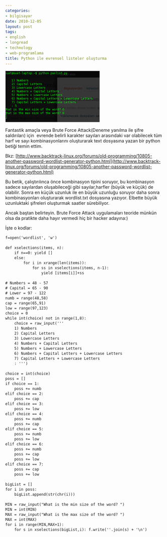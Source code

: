 ```yaml
---
categories:
- bilgisayar
date: 2010-12-05
layout: post
tags:
- english
- longread
- technology
- web-programlama
title: Python ile evrensel listeler oluşturma
---
```


[![](/images/passlist.png "PASSLIST")](http://suatatan.wordpress.com/wp-content/uploads/2010/12/passlist.png)

Fantastik amaçla veya Brute Force Attack(Deneme yanılma ile şifre saldırıları) için  evrende belirli karakter sayıları arasındaki var olabilecek tüm harf ve sayı kombinasyonlarını oluşturarak text dosyasına yazan bir python betiği temin ettim.

Bkz: [http://www.backtrack-linux.org/forums/old-programming/10805-another-password-wordlist-generator-python.html](http://www.backtrack-linux.org/forums/old-programming/10805-another-password-wordlist-generator-python.html)

Bu betik, çalıştırılınca önce kombinasyon tipini soruyor, bu kombinasyon sadece sayılardan oluşabileceği gibi sayılar,harfler (büyük ve küçük) de olabilir. Sonra en küçük uzunluk ile en büyük uzunluğu soruyor daha sonra kombinasyonları oluşturarak wordlist.txt dosyasına yazıyor. Elbette büyük uzunluktaki şifreleri oluşturmak saatler sürebiliyor.

Ancak baştan belirteyin. Brute Force Attack uygulamaları teoride münkün olsa da pratikte daha hayır vermedi hiç bir hacker adayına:)

İşte o kodlar:

```
f=open('wordlist', 'w')

def xselections(items, n):
    if n==0: yield []
    else:
        for i in xrange(len(items)):
            for ss in xselections(items, n-1):
                yield [items[i]]+ss

# Numbers = 48 - 57
# Capital = 65 - 90
# Lower = 97 - 122
numb = range(48,58)
cap = range(65,91)
low = range(97,123)
choice = 0
while int(choice) not in range(1,8):
    choice = raw_input('''
    1) Numbers
    2) Capital Letters
    3) Lowercase Letters
    4) Numbers + Capital Letters
    5) Numbers + Lowercase Letters
    6) Numbers + Capital Letters + Lowercase Letters
    7) Capital Letters + Lowercase Letters
    : ''') 

choice = int(choice)
poss = []
if choice == 1:
    poss += numb
elif choice == 2:
    poss += cap
elif choice == 3:
    poss += low
elif choice == 4:
    poss += numb
    poss += cap
elif choice == 5:
    poss += numb
    poss += low
elif choice == 6:
    poss += numb
    poss += cap
    poss += low
elif choice == 7:
    poss += cap
    poss += low

bigList = []
for i in poss:
    bigList.append(str(chr(i)))

MIN = raw_input("What is the min size of the word? ")
MIN = int(MIN)
MAX = raw_input("What is the max size of the word? ")
MAX = int(MAX)
for i in range(MIN,MAX+1):
    for s in xselections(bigList,i): f.write(''.join(s) + '\n')
```
